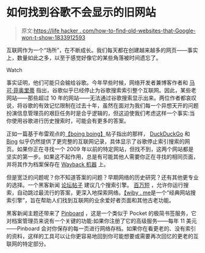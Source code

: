 # 如何找到谷歌不会显示的旧网站

> 原文:[https://life hacker . com/how-to-find-old-websites-that-Google-won-t-show-1833912593](https://lifehacker.com/how-to-find-old-websites-that-google-won-t-show-1833912593)

互联网作为一个“场所”，在不断成长。我们每天都在创建越来越多的网页——事实上，数量如此之多，以至于感觉好像它的某些角落被时间遗忘了。

Watch

事实证明，他们可能只会输给谷歌。今年早些时候，网络开发者兼博客作者和 [马可·菲奥里蒂](http://stop.zona-m.net/2018/01/indeed-it-seems-that-google-is-forgetting-the-old-web/) 指出，谷歌似乎已经停止为谷歌搜索索引整个互联网。因此，某些老网站——那些超过 10 年的网站——无法通过谷歌搜索显示出来。两位作者都哀叹说，将谷歌的有效记忆限制在过去十年，虽然在面对为我们每一个异想天开的问题扮演信息管理员的艰巨任务时是合乎逻辑的，但这迫使我们考虑这样一个事实:当你使用谷歌进行历史搜索时，可能会有更多的答案。

正如一篇基于布雷观点的[【boing boing】](https://boingboing.net/2018/01/16/try-duckduckgo-or-bing.html)帖子指出的那样， [DuckDuckGo](https://duckduckgo.com/) 和 [Bing](https://www.bing.com/) 似乎仍然提供了更完整的互联网记录，具体显示了谷歌停止索引搜索的网页。如果你正在寻找一个 2009 年以前的特定网站，但找不到，这两个网站都是坚实的第一步。如果这不起作用，总是有可能其他人需要你正在寻找的相同页面，并将其作为档案保存在 [Wayback 机器](https://archive.org/web/) 上。

但是宽泛的问题呢？你不知道答案的问题？早期网络的历史研究？还有其他更专业的选择。一个黑客新闻 [论坛帖子](https://news.ycombinator.com/item?id=19604135) 建议几个搜索引擎。 [百万短](https://millionshort.com/) ，允许你运行搜索，自动跳过最流行的答案，更深入地探索网络。[【wiby . me](https://wiby.me/)是一个“经典网站搜索引擎”，旨在帮助人们找到互联网的业余爱好者页面和其他古老功能。

黑客新闻主题还带来了 [Pinboard](https://pinboard.in/) ，这是一个类似于 Pocket 的极简书签服务，它对档案管理员来说有一个关键的功能:如果你注册了它的高级服务——每年 11 美元——Pinboard 会对你保存的每一页进行网络存档。如果你在看更老的、没有索引的资料，这样的工具可以让你更容易地回到你可能想要或需要再次回忆的更老的互联网的特定部分。